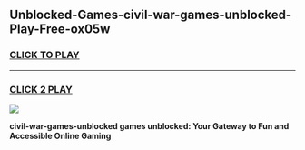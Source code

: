 
## Unblocked-Games-civil-war-games-unblocked-Play-Free-ox05w
<h3>
<a href="https://premium76.site?title=civil-war-games-unblocked&ref=20A">CLICK TO PLAY</a></h3>
<hr>

<h3>
<a href="https://premium76.site?title=civil-war-games-unblocked&ref=20A">CLICK 2 PLAY</a>
  
</h3>

<a href="https://premium76.site?title=civil-war-games-unblocked&ref=20A"><img src="https://clearcache.store/games.png"></a>


**civil-war-games-unblocked games unblocked: Your Gateway to Fun and Accessible Online Gaming**
